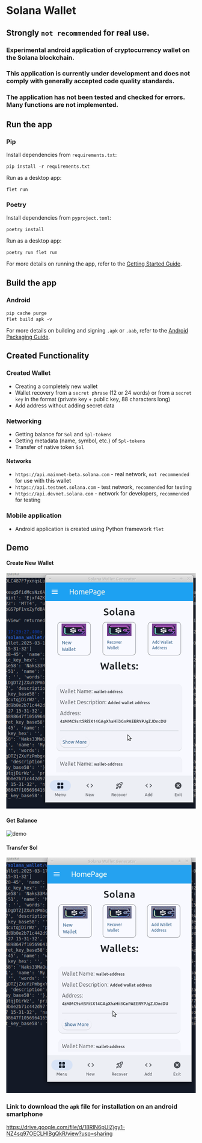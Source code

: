 # Solana Wallet

## Strongly `not recommended` for real use.

### Experimental android application of cryptocurrency wallet on the Solana blockchain.

### This application is currently under development and does not comply with generally accepted code quality standards.

### The application has not been tested and checked for errors. Many functions are not implemented.

## Run the app

### Pip

Install dependencies from `requirements.txt`:

```
pip install -r requirements.txt
```

Run as a desktop app:

```
flet run
```

### Poetry

Install dependencies from `pyproject.toml`:

```
poetry install
```

Run as a desktop app:

```
poetry run flet run
```

For more details on running the app, refer to the [Getting Started Guide](https://flet.dev/docs/getting-started/).

## Build the app

### Android

```
pip cache purge
flet build apk -v
```

For more details on building and signing `.apk` or `.aab`, refer to the [Android Packaging Guide](https://flet.dev/docs/publish/android/).

## Created Functionality

### Created Wallet

- Creating a completely new wallet
- Wallet recovery from a `secret phrase` (12 or 24 words) or from a `secret key` in the format (private key + public key, 88 characters long)
- Add address without adding secret data

### Networking

- Getting balance for `Sol` and `Spl-tokens`
- Getting metadata (name, symbol, etc.) of `Spl-tokens`
- Transfer of native token `Sol`

#### Networks

- `https://api.mainnet-beta.solana.com` - real network, `not recommended` for use with this wallet
- `https://api.testnet.solana.com` - test network, `recommended` for testing
- `https://api.devnet.solana.com` - network for developers, `recommended` for testing

### Mobile application

- Android application is created using Python framework `flet`

## Demo

#### Create New Wallet

![demo](docs/demo/create-new-wallet.gif)

#### Get Balance

![demo](docs/demo/balance.gif)

#### Transfer Sol

![demo](docs/demo/transfer-sol.gif)

### Link to download the `apk` file for installation on an android smartphone

https://drive.google.com/file/d/18RlN6pUlZjgy1-NZ4sq97OECLHIBgQkR/view?usp=sharing